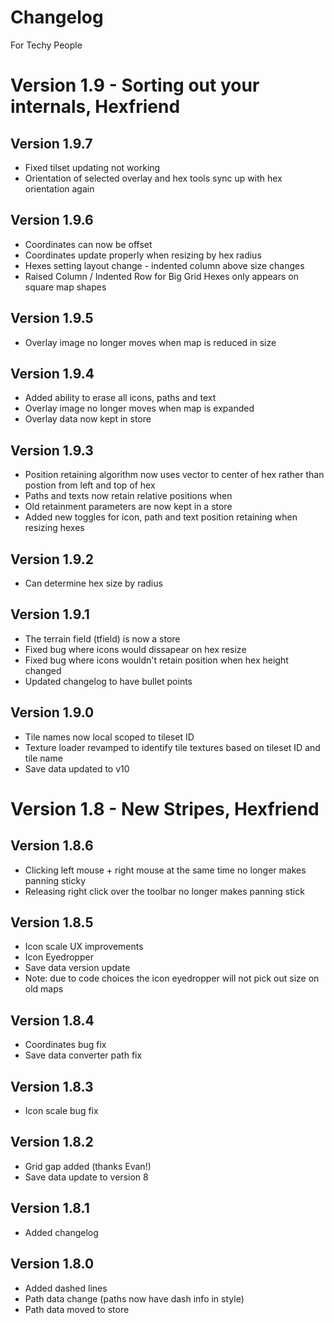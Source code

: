 # Changelog
For Techy People

# Version 1.9 - Sorting out your internals, Hexfriend

## Version 1.9.7
- Fixed tilset updating not working
- Orientation of selected overlay and hex tools sync up with hex orientation again 

## Version 1.9.6
- Coordinates can now be offset
- Coordinates update properly when resizing by hex radius
- Hexes setting layout change - indented column above size changes
- Raised Column / Indented Row for Big Grid Hexes only appears on square map shapes  

## Version 1.9.5
- Overlay image no longer moves when map is reduced in size

## Version 1.9.4
- Added ability to erase all icons, paths and text
- Overlay image no longer moves when map is expanded
- Overlay data now kept in store

## Version 1.9.3
- Position retaining algorithm now uses vector to center of hex rather than postion from left and top of hex
- Paths and texts now retain relative positions when 
- Old retainment parameters are now kept in a store
- Added new toggles for icon, path and text position retaining when resizing hexes

## Version 1.9.2
- Can determine hex size by radius

## Version 1.9.1
- The terrain field (tfield) is now a store
- Fixed bug where icons would dissapear on hex resize
- Fixed bug where icons wouldn't retain position when hex height changed
- Updated changelog to have bullet points

## Version 1.9.0
- Tile names now local scoped to tileset ID
- Texture loader revamped to identify tile textures based on tileset ID and tile name
- Save data updated to v10

# Version 1.8 - New Stripes, Hexfriend

## Version 1.8.6
- Clicking left mouse + right mouse at the same time no longer makes panning sticky
- Releasing right click over the toolbar no longer makes panning stick

## Version 1.8.5
- Icon scale UX improvements
- Icon Eyedropper
- Save data version update
- Note: due to code choices the icon eyedropper will not pick out size on old maps


## Version 1.8.4
- Coordinates bug fix
- Save data converter path fix

## Version 1.8.3
- Icon scale bug fix

## Version 1.8.2
- Grid gap added (thanks Evan!)
- Save data update to version 8

## Version 1.8.1
- Added changelog

## Version 1.8.0
- Added dashed lines
- Path data change (paths now have dash info in style)
- Path data moved to store